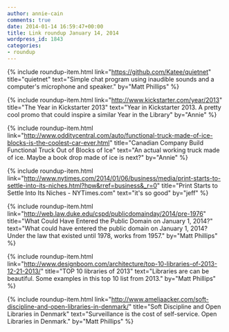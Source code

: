 ```yaml
---
author: annie-cain
comments: true
date: 2014-01-14 16:59:47+00:00
title: Link roundup January 14, 2014
wordpress_id: 1843
categories:
- roundup
---
```


{% include roundup-item.html
  link="https://github.com/Katee/quietnet"
  title="quietnet"
  text="Simple chat program using inaudible sounds and a computer's microphone and speaker."
  by="Matt Phillips"
%}

{% include roundup-item.html
  link="http://www.kickstarter.com/year/2013"
  title="The Year in Kickstarter 2013"
  text="Year in Kickstarter 2013. A pretty cool promo that could inspire a similar Year in the Library"
  by="Annie"
%}

{% include roundup-item.html
  link="http://www.odditycentral.com/auto/functional-truck-made-of-ice-blocks-is-the-coolest-car-ever.html"
  title="Canadian Company Build Functional Truck Out of Blocks of Ice"
  text="An actual working truck made of ice.  Maybe a book drop made of ice is next?"
  by="Annie"
%}

{% include roundup-item.html
  link="http://www.nytimes.com/2014/01/06/business/media/print-starts-to-settle-into-its-niches.html?hpw&rref=business&_r=0"
  title="Print Starts to Settle Into Its Niches - NYTimes.com"
  text="it's so good"
  by="jeff"
%}

{% include roundup-item.html
  link="http://web.law.duke.edu/cspd/publicdomainday/2014/pre-1976"
  title="What Could Have Entered the Public Domain on January 1, 2014?"
  text="What could have entered the public domain on January 1, 2014? Under the law that existed until 1978, works from 1957."
  by="Matt Phillips"
%}

{% include roundup-item.html
  link="http://www.designboom.com/architecture/top-10-libraries-of-2013-12-21-2013/"
  title="TOP 10 libraries of 2013"
  text="Libraries are can be beautiful. Some examples in this top 10 list from 2013."
  by="Matt Phillips"
%}

{% include roundup-item.html
  link="http://www.ameliaacker.com/soft-discipline-and-open-libraries-in-denmark/"
  title="Soft Discipline and Open Libraries in Denmark"
  text="Surveillance is the cost of self-service. Open Libraries in Denmark."
  by="Matt Phillips"
%}
